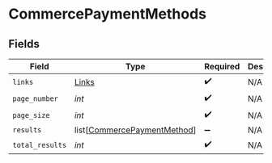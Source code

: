 # CommercePaymentMethods


## Fields

| Field                                                                       | Type                                                                        | Required                                                                    | Description                                                                 |
| --------------------------------------------------------------------------- | --------------------------------------------------------------------------- | --------------------------------------------------------------------------- | --------------------------------------------------------------------------- |
| `links`                                                                     | [Links](../../models/shared/links.md)                                       | :heavy_check_mark:                                                          | N/A                                                                         |
| `page_number`                                                               | *int*                                                                       | :heavy_check_mark:                                                          | N/A                                                                         |
| `page_size`                                                                 | *int*                                                                       | :heavy_check_mark:                                                          | N/A                                                                         |
| `results`                                                                   | list[[CommercePaymentMethod](../../models/shared/commercepaymentmethod.md)] | :heavy_minus_sign:                                                          | N/A                                                                         |
| `total_results`                                                             | *int*                                                                       | :heavy_check_mark:                                                          | N/A                                                                         |